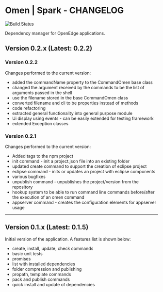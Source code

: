 # Omen | Spark - CHANGELOG
[![Build Status](https://travis-ci.org/thg2oo6/spark-omen.svg?branch=master)](https://travis-ci.org/thg2oo6/spark-omen)

Dependency manager for OpenEdge applications.

## Version 0.2.x (Latest: 0.2.2)

### Version 0.2.2

Changes performed to the current version:
   * added the commandName property to the CommandOmen base class
   * changed the argument received by the commands to be the list of
   arguments passed in the shell
   * use the filename stored in the base CommandOmen class
   * converted filename and cli to be properties instead of methods
   * code refactoring
   * extracted general functionality into general purpose module
   * Ui display using events - can be easily extended for testing framework
   * extended Exception classes

### Version 0.2.1

Changes performed to the current version:
   * Added tags to the npm project
   * init command - init a project.json file into an existing folder
   * updated create command to support the creation of eclipse project
   * eclipse command - inits or updates an project with eclipse components
   * various bugfixes
   * unpublish command - unpublishes the project/version from the repository
   * hookup system to be able to run command line commands before/after the
   execution of an omen command
   * appserver command - creates the configuration elements for appserver usage

--- 

## Version 0.1.x (Latest: 0.1.5)
    
Initial version of the application. A features list is shown below:
   * create, install, update, check commands
   * basic unit tests
   * promises
   * list with installed dependencies
   * folder compression and publishing
   * propath, template commands
   * pack and publish commands
   * quick install and update of dependencies